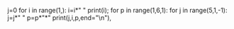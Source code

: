 j=0
for i in range(1,):
    i=i*" "
    print(i);
    for p in range(1,6,1):
        for j in range(5,1,-1):
            j=j*" "
            p=p*"*"
            print(j,i,p,end="\n"),
            
